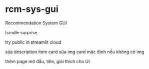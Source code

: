 # rcm-sys-gui
Recommendation System GUI

handle surprise

try public in streamlit cloud

sửa description item card
sửa img card mặc định nếu không có img

thêm page mở đầu, title, giải thích cho UI
